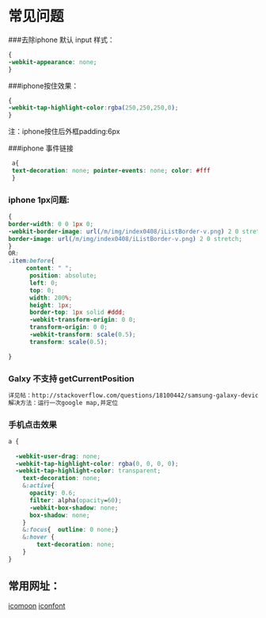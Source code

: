 # 常见问题

###去除iphone 默认 input 样式：
```css
{
-webkit-appearance: none;
}
```
###iphone按住效果：
```css
{
-webkit-tap-highlight-color:rgba(250,250,250,0); 
}
```
注：iphone按住后外框padding:6px

###iphone 事件链接
```css
 a{
 text-decoration: none; pointer-events: none; color: #fff 
 }
 ```
### iphone 1px问题:
```css
{
border-width: 0 0 1px 0;
-webkit-border-image: url(/m/img/index0408/iListBorder-v.png) 2 0 stretch;
border-image: url(/m/img/index0408/iListBorder-v.png) 2 0 stretch;
}
OR:
.item:before{
     content: " ";
      position: absolute;
      left: 0;
      top: 0;
      width: 200%;
      height: 1px;
      border-top: 1px solid #ddd;
      -webkit-transform-origin: 0 0;
      transform-origin: 0 0;
      -webkit-transform: scale(0.5);
      transform: scale(0.5);
    
}
```

### Galxy 不支持 getCurrentPosition 
```html
详见帖：http://stackoverflow.com/questions/18100442/samsung-galaxy-devices-cant-use-geolocation-getcurrentposition
解决方法：运行一次google map,并定位
```
### 手机点击效果
```css
a {
  
  -webkit-user-drag: none;
  -webkit-tap-highlight-color: rgba(0, 0, 0, 0);
  -webkit-tap-highlight-color: transparent; 
    text-decoration: none;
    &:active{
      opacity: 0.6;
      filter: alpha(opacity=60);
      -webkit-box-shadow: none;
      box-shadow: none;
    }
    &:focus{  outline: 0 none;}
    &:hover {
        text-decoration: none;
    }
}
```

## 常用网址：
[icomoon](https://icomoon.io)
[iconfont](http://www.iconfont.cn/)
